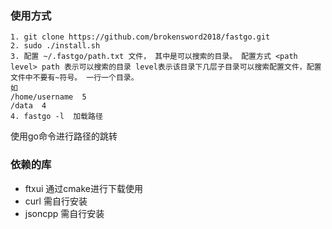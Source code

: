 ### 使用方式
```
1. git clone https://github.com/brokensword2018/fastgo.git
2. sudo ./install.sh
3. 配置 ~/.fastgo/path.txt 文件， 其中是可以搜索的目录。 配置方式 <path level> path 表示可以搜索的目录 level表示该目录下几层子目录可以搜索配置文件，配置文件中不要有~符号。 一行一个目录。
如 
/home/username  5
/data  4
4. fastgo -l  加载路径
```
使用go命令进行路径的跳转


### 依赖的库
- ftxui  通过cmake进行下载使用
- curl  需自行安装
- jsoncpp   需自行安装